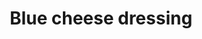 ---
servings:
notes:
directions: |-
  * Mix all ingredients in a medium-sized bowl
  * Chill for at least an hour before using to allow flavors to meld
  * Store in refrigerator for up to two weeks
ingredients: |-
  * 2 cups crumbled blue cheese or more if preferred
  * 1 garlic clove minced
  * 2 cups mayonnaise store-bought or homemade
  * 2 cups buttermilk
  * 2 dashes worcestershire sauce
  * 1 teaspoon kosher salt or to taste
  * 1 teaspoon freshly ground black pepper or to taste
rating:
ease: easy
category: condiment
subcategory: ['dressing']
href: 'https://www.thewickednoodle.com/buttermilk-blue-cheese-dressing/'
totalTime:
cookTime:
prepTime:
title: Blue cheese dressing
path: /blue-cheese-dressing
---